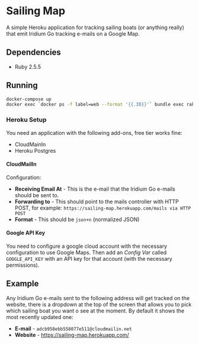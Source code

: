 # Sailing Map

A simple Heroku application for tracking sailing boats (or anything really) that emit Iridium Go tracking e-mails on a Google Map.

## Dependencies

- Ruby 2.5.5

## Running

```bash
docker-compose up
docker exec `docker ps -f label=web --format '{{.ID}}'` bundle exec rake db:setup
```

### Heroku Setup

You need an application with the following add-ons, free tier works fine:

- CloudMainIn
- Heroku Postgres

#### CloudMailIn

Configuration:

- **Receiving Email At** - This is the e-mail that the Iridium Go e-mails should be sent to.
- **Forwarding to** - This should point to the mails controller with HTTP POST, for example: `https://sailing-map.herokuapp.com/mails via HTTP POST`
- **Format** - This should be `json+n` (normalized JSON)

#### Google API Key

You need to configure a google cloud account with the necessary configuration to use Google Maps. Then add an _Config Var_ called `GOOGLE_API_KEY` with an API key for that account (with the  necessary permissions).

## Example

Any Iridium Go e-mails sent to the following address will get tracked on the website, there is a dropdown at the top of the screen that allows you to pick which sailing boat you want o see at the moment. By default it shows the most recently updated one:

- **E-mail** - `adcb958ebb558077e511@cloudmailin.net`
- **Website** - https://sailing-map.herokuapp.com/

